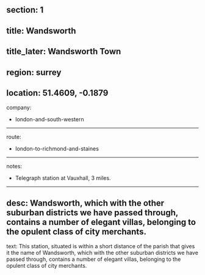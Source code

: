 section: 1
----
title: Wandsworth
----
title_later: Wandsworth Town
----
region: surrey
----
location: 51.4609, -0.1879
----
company:
- london-and-south-western
----
route:
- london-to-richmond-and-staines
----
notes:
- Telegraph station at Vauxhall, 3 miles.
----
desc: Wandsworth, which with the other suburban districts we have passed through, contains a number of elegant villas, belonging to the opulent class of city merchants.
----
text: This station, situated is within a short distance of the parish that gives it the name of Wandsworth, which with the other suburban districts we have passed through, contains a number of elegant villas, belonging to the opulent class of city merchants.

